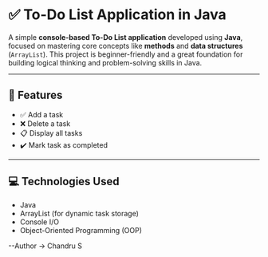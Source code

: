 # ✅ To-Do List Application in Java

A simple **console-based To-Do List application** developed using **Java**, focused on mastering core concepts like **methods** and **data structures** (`ArrayList`). This project is beginner-friendly and a great foundation for building logical thinking and problem-solving skills in Java.

---

## 🚀 Features

- ✅ Add a task
- ❌ Delete a task
- 📋 Display all tasks
- ✔️ Mark task as completed

---

## 💻 Technologies Used

- Java
- ArrayList (for dynamic task storage)
- Console I/O
- Object-Oriented Programming (OOP)

--Author -> Chandru S
